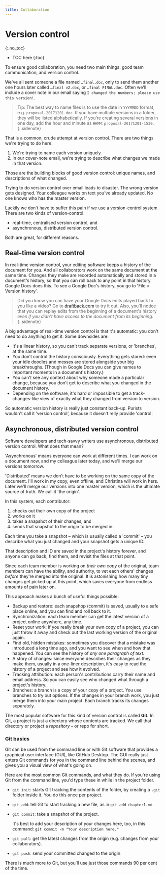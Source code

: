 ```yaml
---
title: Collaboration
---
```


# Version control
{:.no_toc}

* TOC here
{:toc}

To ensure good collaboration, you need two main things: good team communication, and version control.

We've all sent someone a file named `…final.doc`, only to send them another one hours later called `…final v2.doc`, or `…final FINAL.doc`. Often we'll include a cover note in our email saying `I changed the numbers; please use this version!`.

> Tip: The best way to name files is to use the date in `YYYMMDD` format, e.g. `proposal-20171201.doc`. If you have multiple versions in a folder, they will be listed alphabetically. If you're creating several versions in one day, add the hour and minute as `HHMM`: `proposal-20171201-1530`.
{:.sidenote}

That is a common, crude attempt at version control. There are two things we're trying to do here:

1. We're trying to name each version uniquely.
2. In our cover-note email, we're trying to describe what changes we made in that version.

Those are the building blocks of good version control: unique names, and descriptions of what changed.

Trying to do version control over email leads to disaster. The wrong version gets designed. Your colleague works on text you've already updated. No one knows who has the master version.

Luckily we don't have to suffer this pain if we use a version-control system. There are two kinds of version-control:

- real-time, centralised version control, and
- asynchronous, distributed version control.

Both are great, for different reasons.

## Real-time version control

In real-time version control, your editing software keeps a history of the document for you. And all collaborators work on the same document at the same time. Changes they make are recorded automatically and stored in a document's history, so that you can roll back to any point in that history. Google Docs does this. To see a Google Doc's history, you go to 'File > Version history'.

> Did you know you can have your Google Docs edits played back to you like a video? Go to [draftback.com](http://draftback.com/) to try it out. Also, you'll notice that you can replay edits from the beginning of a document's history *even if you didn't have access to the document from its beginning.*
{:.sidenote}

A big advantage of real-time version control is that it's automatic: you don't need to do anything to get it. Some downsides are:

- It's a linear history, so you can't track separate versions, or 'branches', at the same time.
- You don't control the history consciously. Everything gets stored: even your idle doodles and messes are stored alongside your big breakthroughs. (Though in Google Docs you can give names to important moments in a document's history.)
- You can't see any context about why someone made a particular change, because you don't get to describe what you changed in the document history.
- Depending on the software, it's hard or impossible to get a track-changes-like view of exactly what they changed from version to version.

So automatic version history is really just constant back-up. Purists wouldn't call it 'version control', because it doesn't relly provide 'control'.

## Asynchronous, distributed version control

Software developers and tech-savvy writers use asynchronous, distributed  version control. What does that mean? 

'Asynchronous' means everyone can work at different times. I can work on a document now, and my colleague later today, and we'll merge our versions tomorrow.

'Distributed' means we don't have to be working on the same copy of the document. I'll work in my copy, even offline, and Christina will work in hers. Later we'll merge our versions into one master version, which is the ultimate source of truth. We call it 'the origin'.

In this system, each contributor:

1. checks out their own copy of the project
2. works on it
3. takes a snapshot of their changes, and
4. sends that snapshot to the origin to be merged in.

Each time you take a snapshot – which is usually called a 'commit' – you describe what you just changed and your snapshot gets a unique ID.

That description and ID are saved in the project's history forever, and anyone can go back, find them, and revisit the files at that point.

Since each team member is working on *their own copy* of the original, team members can have the ability, and authority, to vet each others' changes *before* they're merged into the original. It is astonishing how many tiny changes get picked up at this point, which saves everyone from endless amounts of pain later on.

This approach makes a bunch of useful things possible:

- Backup and restore: each snapshop (commit) is saved, usually to a safe place online, and you can find and roll back to it.
- Synchronization: each team member can get the latest version of a project online anywhere, any time.
- Reset your work: if you really break your own copy of a project, you can just throw it away and check out the last working version of the original again.
- Find old, hidden mistakes: sometimes you discover that a mistake was introduced a long time ago, and you want to see when and how that happened. You can see the history of *any one paragraph of text*.
- A story of changes: since everyone describes their changes as they make them, usually in a one-liner description, it's easy to read the history of a project and see how it evolved.
- Tracking attribution: each person's contributions carry their name and email address. So you can easily see who changed what through a project's history.
- Branches: a branch is a copy of your copy of a project. You use branches to try out options. If the changes in your branch work, you just merge them into your main project. Each branch tracks its changes separately.

The most popular software for this kind of version control is called **Git.** In Git, a project is just a directory whose contents are tracked. We call that directory or project a *repository* – or repo for short.

### Git basics

Git can be used from the command line or with Git software that provides a graphical user interface (GUI), like GitHub Desktop. The GUI really just enters Git commands for you in the command line behind the scenes, and gives you a visual view of what's going on.

Here are the most common Git commands, and what they do. If you're using Git from the command line, you'd type these in while in the project folder.

- `git init`: starts Git tracking the contents of the folder, by creating a `.git` folder inside it. You do this once per project.
- `git add`: tell Git to start tracking a new file, as in `git add chapter1.md`.
- `git commit`: take a snapshot of the project.

   It's best to add your description of your changes here, too, in this command: `git commit -m "Your description here."`

- `git pull`: get the latest changes from the origin (e.g. changes from your collaborators).
- `git push`: send your committed changed to the origin.

There is much more to Git, but you'll use just those commands 90 per cent of the time.
